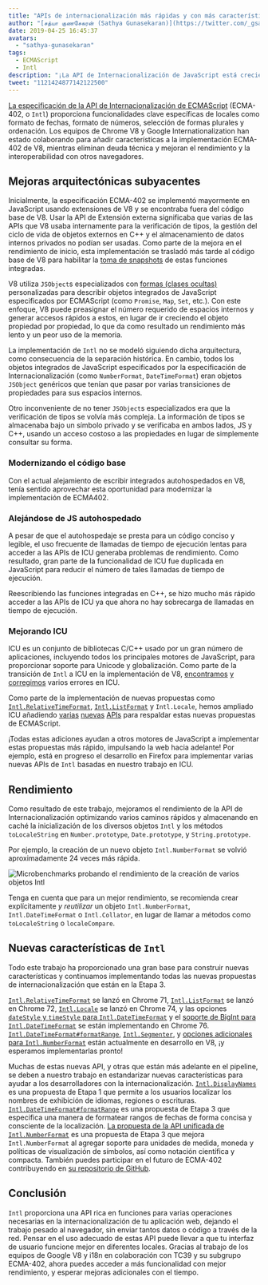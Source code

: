```yaml
---
title: "APIs de internacionalización más rápidas y con más características"
author: "[சத்யா குணசேகரன் (Sathya Gunasekaran)](https://twitter.com/_gsathya)"
date: 2019-04-25 16:45:37
avatars:
  - "sathya-gunasekaran"
tags:
  - ECMAScript
  - Intl
description: "¡La API de Internacionalización de JavaScript está creciendo, y su implementación en V8 está volviéndose más rápida!"
tweet: "1121424877142122500"
---
```

[La especificación de la API de Internacionalización de ECMAScript](https://tc39.es/ecma402/) (ECMA-402, o `Intl`) proporciona funcionalidades clave específicas de locales como formato de fechas, formato de números, selección de formas plurales y ordenación. Los equipos de Chrome V8 y Google Internationalization han estado colaborando para añadir características a la implementación ECMA-402 de V8, mientras eliminan deuda técnica y mejoran el rendimiento y la interoperabilidad con otros navegadores.

<!--truncate-->
## Mejoras arquitectónicas subyacentes

Inicialmente, la especificación ECMA-402 se implementó mayormente en JavaScript usando extensiones de V8 y se encontraba fuera del código base de V8. Usar la API de Extensión externa significaba que varias de las APIs que V8 usaba internamente para la verificación de tipos, la gestión del ciclo de vida de objetos externos en C++ y el almacenamiento de datos internos privados no podían ser usadas. Como parte de la mejora en el rendimiento de inicio, esta implementación se trasladó más tarde al código base de V8 para habilitar la [toma de snapshots](/blog/custom-startup-snapshots) de estas funciones integradas.

V8 utiliza `JSObject`s especializados con [formas (clases ocultas)](https://mathiasbynens.be/notes/shapes-ics) personalizadas para describir objetos integrados de JavaScript especificados por ECMAScript (como `Promise`, `Map`, `Set`, etc.). Con este enfoque, V8 puede preasignar el número requerido de espacios internos y generar accesos rápidos a estos, en lugar de ir creciendo el objeto propiedad por propiedad, lo que da como resultado un rendimiento más lento y un peor uso de la memoria.

La implementación de `Intl` no se modeló siguiendo dicha arquitectura, como consecuencia de la separación histórica. En cambio, todos los objetos integrados de JavaScript especificados por la especificación de Internacionalización (como `NumberFormat`, `DateTimeFormat`) eran objetos `JSObject` genéricos que tenían que pasar por varias transiciones de propiedades para sus espacios internos.

Otro inconveniente de no tener `JSObject`s especializados era que la verificación de tipos se volvía más compleja. La información de tipos se almacenaba bajo un símbolo privado y se verificaba en ambos lados, JS y C++, usando un acceso costoso a las propiedades en lugar de simplemente consultar su forma.

### Modernizando el código base

Con el actual alejamiento de escribir integrados autohospedados en V8, tenía sentido aprovechar esta oportunidad para modernizar la implementación de ECMA402.

### Alejándose de JS autohospedado

A pesar de que el autohospedaje se presta para un código conciso y legible, el uso frecuente de llamadas de tiempo de ejecución lentas para acceder a las APIs de ICU generaba problemas de rendimiento. Como resultado, gran parte de la funcionalidad de ICU fue duplicada en JavaScript para reducir el número de tales llamadas de tiempo de ejecución.

Reescribiendo las funciones integradas en C++, se hizo mucho más rápido acceder a las APIs de ICU ya que ahora no hay sobrecarga de llamadas en tiempo de ejecución.

### Mejorando ICU

ICU es un conjunto de bibliotecas C/C++ usado por un gran número de aplicaciones, incluyendo todos los principales motores de JavaScript, para proporcionar soporte para Unicode y globalización. Como parte de la transición de `Intl` a ICU en la implementación de V8, [encontramos](https://unicode-org.atlassian.net/browse/ICU-20140) [y](https://unicode-org.atlassian.net/browse/ICU-9562) [corregimos](https://unicode-org.atlassian.net/browse/ICU-20098) varios errores en ICU.

Como parte de la implementación de nuevas propuestas como [`Intl.RelativeTimeFormat`](/features/intl-relativetimeformat), [`Intl.ListFormat`](/features/intl-listformat) y `Intl.Locale`, hemos ampliado ICU añadiendo [varias](https://unicode-org.atlassian.net/browse/ICU-13256) [nuevas](https://unicode-org.atlassian.net/browse/ICU-20121) [APIs](https://unicode-org.atlassian.net/browse/ICU-20342) para respaldar estas nuevas propuestas de ECMAScript.

¡Todas estas adiciones ayudan a otros motores de JavaScript a implementar estas propuestas más rápido, impulsando la web hacia adelante! Por ejemplo, está en progreso el desarrollo en Firefox para implementar varias nuevas APIs de `Intl` basadas en nuestro trabajo en ICU.

## Rendimiento

Como resultado de este trabajo, mejoramos el rendimiento de la API de Internacionalización optimizando varios caminos rápidos y almacenando en caché la inicialización de los diversos objetos `Intl` y los métodos `toLocaleString` en `Number.prototype`, `Date.prototype`, y `String.prototype`.

Por ejemplo, la creación de un nuevo objeto `Intl.NumberFormat` se volvió aproximadamente 24 veces más rápida.

![[Microbenchmarks](https://cs.chromium.org/chromium/src/v8/test/js-perf-test/Intl/constructor.js) probando el rendimiento de la creación de varios objetos `Intl`](/_img/intl/performance.svg)

Tenga en cuenta que para un mejor rendimiento, se recomienda crear explícitamente *y reutilizar* un objeto `Intl.NumberFormat`, `Intl.DateTimeFormat` o `Intl.Collator`, en lugar de llamar a métodos como `toLocaleString` o `localeCompare`.

## Nuevas características de `Intl`

Todo este trabajo ha proporcionado una gran base para construir nuevas características y continuamos implementando todas las nuevas propuestas de internacionalización que están en la Etapa 3.

[`Intl.RelativeTimeFormat`](/features/intl-relativetimeformat) se lanzó en Chrome 71, [`Intl.ListFormat`](/features/intl-listformat) se lanzó en Chrome 72, [`Intl.Locale`](https://developer.mozilla.org/en-US/docs/Web/JavaScript/Reference/Global_Objects/Locale) se lanzó en Chrome 74, y las opciones [`dateStyle` y `timeStyle` para `Intl.DateTimeFormat`](https://github.com/tc39/proposal-intl-datetime-style) y el [soporte de BigInt para `Intl.DateTimeFormat`](https://github.com/tc39/ecma402/pull/236) se están implementando en Chrome 76. [`Intl.DateTimeFormat#formatRange`](https://github.com/tc39/proposal-intl-DateTimeFormat-formatRange), [`Intl.Segmenter`](https://github.com/tc39/proposal-intl-segmenter/), y [opciones adicionales para `Intl.NumberFormat`](https://github.com/tc39/proposal-unified-intl-numberformat/) están actualmente en desarrollo en V8, ¡y esperamos implementarlas pronto!

Muchas de estas nuevas API, y otras que están más adelante en el pipeline, se deben a nuestro trabajo en estandarizar nuevas características para ayudar a los desarrolladores con la internacionalización. [`Intl.DisplayNames`](https://github.com/tc39/proposal-intl-displaynames) es una propuesta de Etapa 1 que permite a los usuarios localizar los nombres de exhibición de idiomas, regiones o escrituras. [`Intl.DateTimeFormat#formatRange`](https://github.com/fabalbon/proposal-intl-DateTimeFormat-formatRange) es una propuesta de Etapa 3 que especifica una manera de formatear rangos de fechas de forma concisa y consciente de la localización. [La propuesta de la API unificada de `Intl.NumberFormat`](https://github.com/tc39/proposal-unified-intl-numberformat) es una propuesta de Etapa 3 que mejora `Intl.NumberFormat` al agregar soporte para unidades de medida, moneda y políticas de visualización de símbolos, así como notación científica y compacta. También puedes participar en el futuro de ECMA-402 contribuyendo en [su repositorio de GitHub](https://github.com/tc39/ecma402).

## Conclusión

`Intl` proporciona una API rica en funciones para varias operaciones necesarias en la internacionalización de tu aplicación web, dejando el trabajo pesado al navegador, sin enviar tantos datos o código a través de la red. Pensar en el uso adecuado de estas API puede llevar a que tu interfaz de usuario funcione mejor en diferentes locales. Gracias al trabajo de los equipos de Google V8 y i18n en colaboración con TC39 y su subgrupo ECMA-402, ahora puedes acceder a más funcionalidad con mejor rendimiento, y esperar mejoras adicionales con el tiempo.
